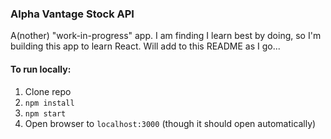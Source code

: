 ### Alpha Vantage Stock API

A(nother) "work-in-progress" app. I am finding I learn best by doing, so I'm building this app to learn React. Will add to this README as I go...

#### To run locally:

1. Clone repo
2. `npm install`
3. `npm start`
4. Open browser to `localhost:3000` (though it should open automatically)

